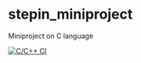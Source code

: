 # stepin_miniproject
Miniproject on C language

[![C/C++ CI](https://github.com/Himanshu257170/stepin_miniproject/actions/workflows/c-build.yml/badge.svg)](https://github.com/Himanshu257170/stepin_miniproject/actions/workflows/c-build.yml)


